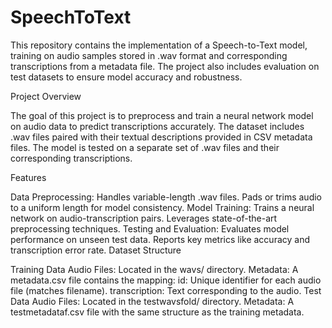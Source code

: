 # SpeechToText
This repository contains the implementation of a Speech-to-Text model, training on audio samples stored in .wav format and corresponding transcriptions from a metadata file. The project also includes evaluation on test datasets to ensure model accuracy and robustness.

Project Overview

The goal of this project is to preprocess and train a neural network model on audio data to predict transcriptions accurately. The dataset includes .wav files paired with their textual descriptions provided in CSV metadata files. The model is tested on a separate set of .wav files and their corresponding transcriptions.

Features

Data Preprocessing:
Handles variable-length .wav files.
Pads or trims audio to a uniform length for model consistency.
Model Training:
Trains a neural network on audio-transcription pairs.
Leverages state-of-the-art preprocessing techniques.
Testing and Evaluation:
Evaluates model performance on unseen test data.
Reports key metrics like accuracy and transcription error rate.
Dataset Structure

Training Data
Audio Files: Located in the wavs/ directory.
Metadata: A metadata.csv file contains the mapping:
id: Unique identifier for each audio file (matches filename).
transcription: Text corresponding to the audio.
Test Data
Audio Files: Located in the testwavsfold/ directory.
Metadata: A testmetadataf.csv file with the same structure as the training metadata.
